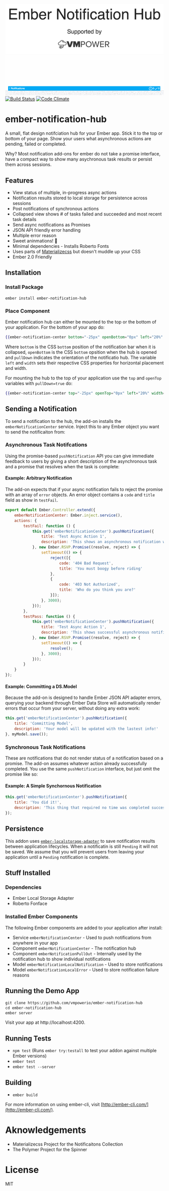 ![Cover Image](./img/cover-image.png)
![Demo Gif](./img/demo.gif)
[![Build Status](https://travis-ci.org/vmpowerio/ember-notification-hub.svg?branch=master)](https://travis-ci.org/vmpowerio/ember-notification-hub)
[![Code Climate](https://codeclimate.com/github/vmpowerio/ember-notification-hub/badges/gpa.svg)](https://codeclimate.com/github/vmpowerio/ember-notification-hub)

# ember-notification-hub

A small, flat design notifciation hub for your Ember app. Stick it to the top or bottom of your page. Show your users what asynchronous actions are pending, failed or completed.

Why? Most notification add-ons for ember do not take a promise interface, have a compact way to show many asychronous task results or persist them across sessions.

## Features

- View status of multiple, in-progress async actions
- Notification results stored to local storage for persistence across sessions
- Post notifications of synchronous actions
- Collapsed view shows # of tasks failed and succeeded and most recent task details
- Send async notifications as Promises
- JSON API friendly error handling
- Multiple error reason
- Sweet aninmations! 🍬
- Minimal dependencies - Installs Roberto Fonts
- Uses parts of [Materializecss](http://materializecss.com/) but doesn't muddle up your CSS
- Ember 2.0 Friendly

## Installation

### Install Package

```
ember install ember-notification-hub
```

### Place Component

Ember notification hub can either be mounted to the top or the bottom of your application. For the bottom of your app do:

```hbs
{{ember-notification-center bottom="-25px" openBottom="0px" left="20%" width="60%" pullDown=false}}
```

Where `bottom` is the CSS `bottom` position of the notification bar when it is collapsed, `openBottom` is the CSS `bottom` opsition when the hub is opened and `pullDown` indicates the orientation of the notificatio hub. The variable `left` and `width` sets their respective CSS properties for horizontal placement and width.

For mounting the hub to the top of your application use the `top` and `openTop` variables with `pullDown=true` do:

```hbs
{{ember-notification-center top="-25px" openTop="0px" left="20%" width="60%" pullDown=true}}
```

## Sending a Notification

To send a notification to the hub, the add-on installs the `emberNotificationCenter` service. Inject this to any Ember object you want to send the notificaiton from:

### Asynchronous Task Notifcations

Using the promise-based `pushNotification` API you can give immediate feedback to users by giving a short description of the asynchronous task and a promise that resolves when the task is complete:

#### Example: Arbitrary Notification

The add-on expects that if your async notification fails to reject the promise with an array of `error` objects. An error object contains a `code` and `title` field as show in `testFail`.

```js
export default Ember.Controller.extend({
    emberNotificationCenter: Ember.inject.service(),
    actions: {
        testFail: function () {
            this.get('emberNotificationCenter').pushNotification({
                title: 'Test Async Action 1',
                description: 'This shows an asynchronous notification with a promise'
            }, new Ember.RSVP.Promise((resolve, reject) => {
                setTimeout(() => {
                    reject([{
                        code: '404 Bad Request',
                        title: 'You must boogy before riding'
                    },
                    {
                        code: '403 Not Authorized',
                        title: 'Who do you think you are?'
                    }]);
                }, 3000);
            }));
        },
        testPass: function () {
            this.get('emberNotificationCenter').pushNotification({
                title: 'Test Async Action 1',
                description: 'This shows successful asynchronous notification with a promise'
            }, new Ember.RSVP.Promise((resolve, reject) => {
                setTimeout(() => {
                    resolve();
                }, 3000);
            }));
        }
    }
});
```

#### Example: Committing a DS.Model

Because the add-on is designed to handle Ember JSON API adapter errors, querying your backend through Ember Data Store will automatically render errors that occur from your server, without doing any extra work:

```js
this.get('emberNotificationCenter').pushNotification({
    title: 'Committing Model',
    description: 'Your model will be updated with the lastest info!'
}, myModel.save());
```

### Synchronous Task Notifications

These are notifications that do not render status of a notification based on a promise. The add-on assumes whatever action already successfully completed. You use the same `pushNotification` interface, but just omit the promise like so:

#### Example: A Simple Synchornous Notification



```js
this.get('emberNotificationCenter').pushNotification({
    title: 'You did it!',
    description: 'This thing that required no time was completed successfully.'
});
```

## Persistence

This addon uses [`ember-localstorage-adapter`](https://github.com/locks/ember-localstorage-adapter) to save notification results between application lifecycles. When a notificatin is still `Pending` it will not be saved. We assume that you will prevent users from leaving your application until a `Pending` notification is complete.

## Stuff Installed

### Dependencies

- Ember Local Storage Adapter
- Roberto Fonface

### Installed Ember Components

The following Ember components are added to your application after install:

- Service `emberNotificationCenter` - Used to push notifications from anywhere in your app
- Component `emberNotificationCenter` - The notification hub
- Component `emberNotificationPullOut` - Internally used by the notification hub to show individual notifications
- Model `emberNotificationLocalNotification` - Used to store notifications
- Model `emberNotificationLocalError` - Used to store notification failure reasons

## Running the Demo App

```
git clone https://github.com/vmpowerio/ember-notification-hub
cd ember-notification-hub
ember server
```

Visit your app at http://localhost:4200.

## Running Tests

* `npm test` (Runs `ember try:testall` to test your addon against multiple Ember versions)
* `ember test`
* `ember test --server`

## Building

* `ember build`

For more information on using ember-cli, visit [http://ember-cli.com/](http://ember-cli.com/).

# Aknowledgements

- Materializecss Project for the Notificaitons Collection
- The Polymer Project for the Spinner

# License

MIT
